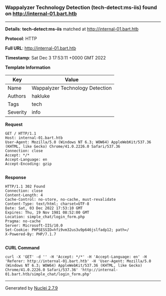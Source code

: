### Wappalyzer Technology Detection (tech-detect:ms-iis) found on http://internal-01.bart.htb
---
**Details**: **tech-detect:ms-iis**  matched at http://internal-01.bart.htb

**Protocol**: HTTP

**Full URL**: http://internal-01.bart.htb

**Timestamp**: Sat Dec 3 17:53:11 +0000 GMT 2022

**Template Information**

| Key | Value |
|---|---|
| Name | Wappalyzer Technology Detection |
| Authors | hakluke |
| Tags | tech |
| Severity | info |

**Request**
```http
GET / HTTP/1.1
Host: internal-01.bart.htb
User-Agent: Mozilla/5.0 (Windows NT 6.3; WOW64) AppleWebKit/537.36 (KHTML, like Gecko) Chrome/41.0.2226.0 Safari/537.36
Connection: close
Accept: */*
Accept-Language: en
Accept-Encoding: gzip


```

**Response**
```http
HTTP/1.1 302 Found
Connection: close
Content-Length: 4
Cache-Control: no-store, no-cache, must-revalidate
Content-Type: text/html; charset=UTF-8
Date: Sat, 03 Dec 2022 17:53:10 GMT
Expires: Thu, 19 Nov 1981 08:52:00 GMT
Location: simple_chat/login_form.php
Pragma: no-cache
Server: Microsoft-IIS/10.0
Set-Cookie: PHPSESSID=hfi9vm32us3u9p646jslfadp12; path=/
X-Powered-By: PHP/7.1.7


```


**CURL Command**
```
curl -X 'GET' -d '' -H 'Accept: */*' -H 'Accept-Language: en' -H 'Referer: http://internal-01.bart.htb' -H 'User-Agent: Mozilla/5.0 (Windows NT 6.3; WOW64) AppleWebKit/537.36 (KHTML, like Gecko) Chrome/41.0.2226.0 Safari/537.36' 'http://internal-01.bart.htb/simple_chat/login_form.php'
```
---
Generated by [Nuclei 2.7.9](https://github.com/projectdiscovery/nuclei)